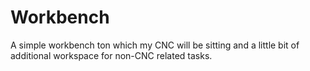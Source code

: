 # Workbench

A simple workbench ton which my CNC will be sitting and a little bit of additional workspace for non-CNC related tasks.
